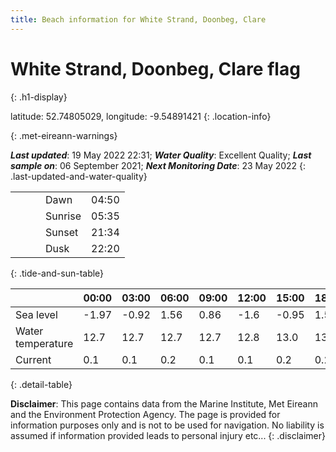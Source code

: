 ```yaml
---
title: Beach information for White Strand, Doonbeg, Clare
---
```

# White Strand, Doonbeg, Clare <span class="material-icons blue-flag" alt="This a Blue Flag beach">flag</span>
{: .h1-display}

latitude: 52.74805029, longitude: -9.54891421
{: .location-info}


{: .met-eireann-warnings}

___Last updated___: 19 May 2022 22:31; ___Water Quality___: Excellent Quality;
___Last sample on___: 06 September 2021; ___Next Monitoring Date___: 23 May 2022
{: .last-updated-and-water-quality}

|   |   |   |   |   |
|---|---|---|---|---|
|   |   |   | Dawn  | 04:50 |
|   |   |   | Sunrise  | 05:35 |
|   |   |   | Sunset  | 21:34 |
|   |   |   | Dusk  | 22:20 |
{: .tide-and-sun-table}

<div></div>

| | 00:00 | 03:00 | 06:00 | 09:00 | 12:00 | 15:00 | 18:00 | 21:00 |
|---|---|---|---|---|---|---|---|---|
| Sea level | -1.97 | -0.92 | 1.56 | 0.86| -1.6 | -0.95 | 1.55 | 1.22 |
| Water temperature | 12.7 | 12.7 | 12.7 | 12.7 | 12.8 | 13.0 | 13.0 | 13.0 |
| Current | 0.1 | 0.1 | 0.2 | 0.1 | 0.1| 0.2 | 0.2 | 0.0 |
{: .detail-table}

__Disclaimer__: This page contains data from the Marine Institute,
Met Eireann and the Environment Protection Agency. The page is provided for
information purposes only and is not to be used for navigation. No liability
is assumed if information provided leads to personal injury etc...
{: .disclaimer}